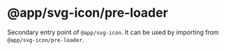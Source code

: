 # @app/svg-icon/pre-loader

Secondary entry point of `@app/svg-icon`. It can be used by importing from `@app/svg-icon/pre-loader`.
